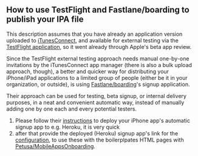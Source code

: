 ## How to use TestFlight and Fastlane/boarding to publish your IPA file

This description assumes that you have already an application version uploaded to [iTunesConnect](https://itunesconnect.apple.com/), and available for external testing via the [TestFlight application](https://developer.apple.com/testflight/), so it went already through Apple's beta app review.

Since the TestFlight external testing approach needs manual one-by-one invitations by the iTunesConnect app manager (there is also a bulk upload approach, though), a better and quicker way for distributing your iPhone/iPad applications to a limited group of people (either be it in your organization, or outside), is using [Fastlane/boarding](https://github.com/fastlane/boarding)'s signup application.

Their approach can be used for testing, beta signup, or internal delivery purposes, in a neat and convenient automatic way, instead of manually adding one by one each and every potential testers.

1. Please follow their [instructions](https://github.com/fastlane/boarding) to deploy your iPhone app's automatic signup app to e.g. Heroku, it is very quick
2. after that provide the deployed (Heroku) signup app's link for the [configuration](../README.md#configuration-file-appjs), to use these with the boilerplpates HTML pages with [Petusa/MobileAppsOnboarding](https://github.com/petusa/MobileAppsOnboarding).
